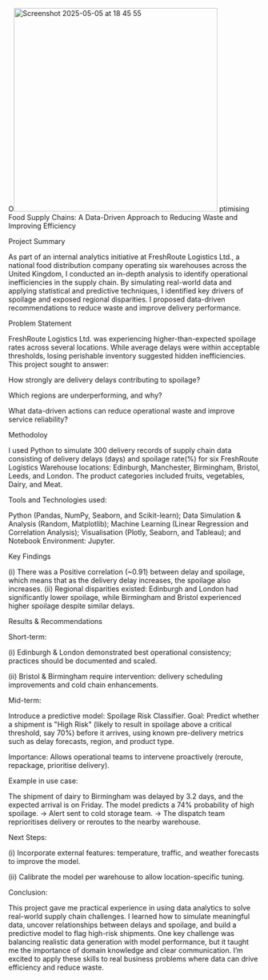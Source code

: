 
O<img width="407" alt="Screenshot 2025-05-05 at 18 45 55" src="https://github.com/user-attachments/assets/733e3fab-7d65-4503-8473-ad1a802c55ff" />
ptimising Food Supply Chains: A Data-Driven Approach to Reducing Waste and Improving Efficiency

Project Summary
 
As part of an internal analytics initiative at FreshRoute Logistics Ltd., a national food distribution company operating six warehouses across the United Kingdom, I conducted an in-depth analysis to identify operational inefficiencies in the supply chain. By simulating real-world data and applying statistical and predictive techniques, I identified key drivers of spoilage and exposed regional disparities. I proposed data-driven recommendations to reduce waste and improve delivery performance.


Problem Statement
 
FreshRoute Logistics Ltd. was experiencing higher-than-expected spoilage rates across several locations. While average delays were within acceptable thresholds, losing perishable inventory suggested hidden inefficiencies. This project sought to answer:

How strongly are delivery delays contributing to spoilage?

Which regions are underperforming, and why?

What data-driven actions can reduce operational waste and improve service reliability?

Methodoloy

I used Python to simulate 300 delivery records of supply chain data consisting of delivery delays (days) and spoilage rate(%) for six FreshRoute Logistics Warehouse locations: Edinburgh, Manchester, Birmingham, Bristol, Leeds, and London. The product categories included fruits, vegetables, Dairy, and Meat.  

Tools and Technologies used:

Python (Pandas, NumPy, Seaborn, and Scikit-learn); Data Simulation & Analysis (Random, Matplotlib); Machine Learning (Linear Regression and Correlation Analysis); Visualisation (Plotly, Seaborn, and Tableau); and Notebook Environment: Jupyter.


Key Findings

(i) There was a Positive correlation (~0.91) between delay and spoilage, which means that as the delivery delay increases, the spoilage also increases.
(ii) Regional disparities existed: Edinburgh and London had significantly lower spoilage, while Birmingham and Bristol experienced higher spoilage despite similar delays.

Results & Recommendations

Short-term:

(i) Edinburgh & London demonstrated best operational consistency; practices should be documented and scaled.

(ii) Bristol & Birmingham require intervention: delivery scheduling improvements and cold chain enhancements.


Mid-term:

Introduce a predictive model: Spoilage Risk Classifier.
Goal: Predict whether a shipment is "High Risk" (likely to result in spoilage above a critical threshold, say 70%) before it arrives, using known pre-delivery metrics such as delay forecasts, region, and product type.

Importance: Allows operational teams to intervene proactively (reroute, repackage, prioritise delivery).

Example in use case:

The shipment of dairy to Birmingham was delayed by 3.2 days, and the expected arrival is on Friday.
The model predicts a 74% probability of high spoilage.
→ Alert sent to cold storage team.
→ The dispatch team reprioritises delivery or reroutes to the nearby warehouse.

Next Steps:

(i) Incorporate external features: temperature, traffic, and weather forecasts to improve the model.

(ii) Calibrate the model per warehouse to allow location-specific tuning.

Conclusion:

This project gave me practical experience in using data analytics to solve real-world supply chain challenges. I learned how to simulate meaningful data, uncover relationships between delays and spoilage, and build a predictive model to flag high-risk shipments. One key challenge was balancing realistic data generation with model performance, but it taught me the importance of domain knowledge and clear communication. I’m excited to apply these skills to real business problems where data can drive efficiency and reduce waste.

